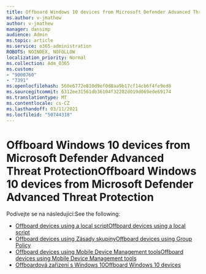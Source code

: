 ```yaml
---
title: Offboard Windows 10 devices from Microsoft Defender Advanced Threat Protection
ms.author: v-jmathew
author: v-jmathew
manager: dansimp
audience: Admin
ms.topic: article
ms.service: o365-administration
ROBOTS: NOINDEX, NOFOLLOW
localization_priority: Normal
ms.collection: Adm_O365
ms.custom:
- "9000760"
- "7391"
ms.openlocfilehash: 560e6772e810d9ef0d8aa9b17cf14cb6f4fe9ed8
ms.sourcegitcommit: 6312ee31561db36104f32282d019d069ede69174
ms.translationtype: MT
ms.contentlocale: cs-CZ
ms.lasthandoff: 03/11/2021
ms.locfileid: "50744318"
---
```

# <a name="offboard-windows-10-devices-from-microsoft-defender-advanced-threat-protection"></a><span data-ttu-id="81bb8-102">Offboard Windows 10 devices from Microsoft Defender Advanced Threat Protection</span><span class="sxs-lookup"><span data-stu-id="81bb8-102">Offboard Windows 10 devices from Microsoft Defender Advanced Threat Protection</span></span>

<span data-ttu-id="81bb8-103">Podívejte se na následující:</span><span class="sxs-lookup"><span data-stu-id="81bb8-103">See the following:</span></span>

- [<span data-ttu-id="81bb8-104">Offboard devices using a local script</span><span class="sxs-lookup"><span data-stu-id="81bb8-104">Offboard devices using a local script</span></span>](https://go.microsoft.com/fwlink/?linkid=2143465)
- [<span data-ttu-id="81bb8-105">Offboard devices using Zásady skupiny</span><span class="sxs-lookup"><span data-stu-id="81bb8-105">Offboard devices using Group Policy</span></span>](https://go.microsoft.com/fwlink/?linkid=2143632)
- [<span data-ttu-id="81bb8-106">Offboard devices using Mobile Device Management tools</span><span class="sxs-lookup"><span data-stu-id="81bb8-106">Offboard devices using Mobile Device Management tools</span></span>](https://go.microsoft.com/fwlink/?linkid=2143633)
- [<span data-ttu-id="81bb8-107">Offboardová zařízení s Windows 10</span><span class="sxs-lookup"><span data-stu-id="81bb8-107">Offboard Windows 10 devices</span></span>](https://go.microsoft.com/fwlink/?linkid=2143629)
